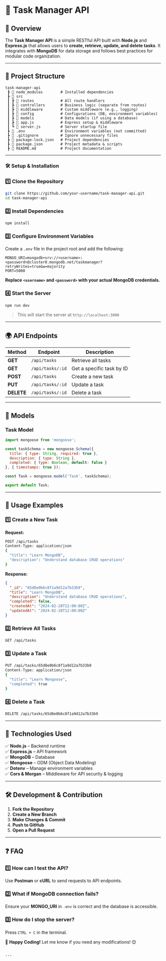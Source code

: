 # 🚀 Task Manager API

## 📌 Overview
The **Task Manager API** is a simple RESTful API built with **Node.js** and **Express.js** that allows users to **create, retrieve, update, and delete tasks**. It integrates with **MongoDB** for data storage and follows best practices for modular code organization.

---

## 📂 Project Structure
```
task-manager-api
 ┣ 📂 node_modules        # Installed dependencies
 ┣ 📂 src
 ┃ ┣ 📂 routes            # All route handlers
 ┃ ┣ 📂 controllers       # Business logic (separate from routes)
 ┃ ┣ 📂 middleware        # Custom middleware (e.g., logging)
 ┃ ┣ 📂 config            # Configurations (DB, environment variables)
 ┃ ┣ 📂 models            # Data models (if using a database)
 ┃ ┣ 📜 app.js            # Express setup & middleware
 ┃ ┗ 📜 server.js         # Server startup file
 ┣ 📜 .env                # Environment variables (not committed)
 ┣ 📜 .gitignore          # Ignore unnecessary files
 ┣ 📜 package-lock.json   # Project dependencies
 ┣ 📜 package.json        # Project metadata & scripts
 ┣ 📜 README.md           # Project documentation
```

---

### 🛠️ Setup & Installation

### **1️⃣ Clone the Repository**
```bash
git clone https://github.com/your-username/task-manager-api.git
cd task-manager-api
```

### **2️⃣ Install Dependencies**
```bash
npm install
```

### **3️⃣ Configure Environment Variables**
Create a `.env` file in the project root and add the following:
```plaintext
MONGO_URI=mongodb+srv://<username>:<password>@cluster0.mongodb.net/taskmanager?retryWrites=true&w=majority
PORT=5000
```
**Replace `<username>` and `<password>` with your actual MongoDB credentials.**

### **4️⃣ Start the Server**
```bash
npm run dev
```
> This will start the server at `http://localhost:3000`

---

## 🌍 API Endpoints

| Method   | Endpoint         | Description               |
|----------|-----------------|---------------------------|
| **GET**  | `/api/tasks`     | Retrieve all tasks        |
| **GET**  | `/api/tasks/:id` | Get a specific task by ID |
| **POST** | `/api/tasks`     | Create a new task         |
| **PUT**  | `/api/tasks/:id` | Update a task             |
| **DELETE** | `/api/tasks/:id` | Delete a task             |

---

## 📌 Models

### **Task Model**
```javascript
import mongoose from 'mongoose';

const taskSchema = new mongoose.Schema({
  title: { type: String, required: true },
  description: { type: String },
  completed: { type: Boolean, default: false }
}, { timestamps: true });

const Task = mongoose.model('Task', taskSchema);

export default Task;
```

---

## 📝 Usage Examples

### **1️⃣ Create a New Task**
**Request:**
```bash
POST /api/tasks
Content-Type: application/json
{
  "title": "Learn MongoDB",
  "description": "Understand database CRUD operations"
}
```
**Response:**
```json
{
  "_id": "65d8e0b6c8f1a9d12a7b33b9",
  "title": "Learn MongoDB",
  "description": "Understand database CRUD operations",
  "completed": false,
  "createdAt": "2024-02-28T12:00:00Z",
  "updatedAt": "2024-02-28T12:00:00Z"
}
```

### **2️⃣ Retrieve All Tasks**
```bash
GET /api/tasks
```

### **3️⃣ Update a Task**
```bash
PUT /api/tasks/65d8e0b6c8f1a9d12a7b33b9
Content-Type: application/json
{
  "title": "Learn Mongoose",
  "completed": true
}
```

### **4️⃣ Delete a Task**
```bash
DELETE /api/tasks/65d8e0b6c8f1a9d12a7b33b9
```

---

## 🚀 Technologies Used
✅ **Node.js** – Backend runtime  
✅ **Express.js** – API framework  
✅ **MongoDB** – Database  
✅ **Mongoose** – ODM (Object Data Modeling)  
✅ **Dotenv** – Manage environment variables  
✅ **Cors & Morgan** – Middleware for API security & logging  

---

## 🛠️ Development & Contribution
1. **Fork the Repository**  
2. **Create a New Branch**  
3. **Make Changes & Commit**  
4. **Push to GitHub**  
5. **Open a Pull Request**  

---

## ❓ FAQ
### **1️⃣ How can I test the API?**
Use **Postman** or **cURL** to send requests to API endpoints.

### **2️⃣ What if MongoDB connection fails?**
Ensure your **MONGO_URI** in `.env` is correct and the database is accessible.

### **3️⃣ How do I stop the server?**
Press `CTRL + C` in the terminal.



🚀 **Happy Coding!** Let me know if you need any modifications! 😊
```

---

